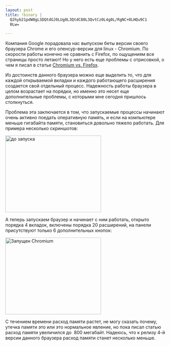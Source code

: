 ```yaml
--- 
layout: post
title: !binary |
  Q2hyb21pdW0gLSDQtdGJ0LUg0L3QtdC80L3QvtCz0L4g0L/RgNC+0LHQu9C1
  0Lw=

---
```

Компания Google порадовала нас выпуском беты версии своего браузера Chrome и его опенсур-версии для linux - Chromium. По скорости работы конечно не сравнить с Firefox, по ощущениям все страницы просто летают! Но у него есть еще проблемы с отрисовкой, о чем я писал в статье <a href="/2009/12/26/chromium-vs-firefox/">Chromium vs. Firefox</a>.

Из достоинств данного браузера можно еще выделить то, что для каждой открываемой вкладки и каждого работающего расширения создается свой отдельный процесс. Надежность работы браузера в целом возрастает на порядки, но именно это несет еще дополнительные проблемы, с которыми мне сегодня пришлось столкнуться.

Проблема эта заключается в том, что запускаемые процессы начинают очень активно поедать оперативную память, и если на компьютере меньше гигабайта памяти, становиться довольно тяжело работать. Для примера несколько скриншотов:

<a href="http://static.juev.ru/2010/01/2010-01-06-174255_1280x1024_scrot.png" id="lightbox"><img class="aligncenter size-medium wp-image-854" title="до запуска chromium" src="http://static.juev.ru/2010/01/2010-01-06-174255_1280x1024_scrot-300x240.png" alt="до запуска" width="300" height="240" /></a>

А теперь запускаем браузер и начинает с ним работать, открыто порядка 4 вкладок, включены порядка 20 расширений, на панели присутствуют только 6 дополнительных кнопок:

<a href="http://static.juev.ru/2010/01/2010-01-06-182029_1280x1024_scrot.png" id="lightbox"><img class="aligncenter size-medium wp-image-855" title="Запущен Chromium" src="http://static.juev.ru/2010/01/2010-01-06-182029_1280x1024_scrot-300x240.png" alt="Запущен Chromium" width="300" height="240" /></a>

С течением времени расход памяти растет, не могу сказать почему, утечка памяти это или это нормальное явление, но пока писал статью расход памяти увеличился до  800 мегабайт. Надеюсь, что к релизу 4-й версии данного браузера расход памяти станет несколько меньше.
